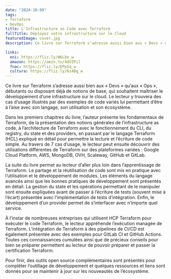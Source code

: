 ```yaml
---
date: "2024-10-09"
tags:
- Terraform
- DevOps
title: L'Infrastructure as Code avec Terraform
fullTitle: Déployez votre infrastructure sur le Cloud
featuredImage: cover.jpg
description: Ce livre sur Terraform s’adresse aussi bien aux « Devs » qu’aux « Ops », débutants ou disposant déjà de notions de base, qui souhaitent maîtriser le développement d’une infrastructure sur le cloud. Le lecteur y trouvera des cas d’usage illustrés par des exemples de code variés lui permettant d’être à l’aise avec son langage, son utilisation et son écosystème.

links:
  eni: https://fliz.ly/W6Lbo_w
  amazon: https://amzn.to/4dVZPil
  fnac: https://fliz.ly/EPp5q_w
  cultura: https://fliz.ly/6z4Bg_w
---
```


<affilizz-rendering-component loading="lazy" publication-content-id="67b58a698d59475792a2263a"></affilizz-rendering-component>

Ce livre sur Terraform s’adresse aussi bien aux « Devs » qu’aux « Ops », débutants ou disposant déjà de notions de base, qui souhaitent maîtriser le développement d’une infrastructure sur le cloud. Le lecteur y trouvera des cas d’usage illustrés par des exemples de code variés lui permettant d’être à l’aise avec son langage, son utilisation et son écosystème.

Dans les premiers chapitres du livre, l’auteur présente les fondamentaux de Terraform, de la présentation des notions générales de l’infrastructure as code, à l’architecture de Terraform avec le fonctionnement du CLI, du registry, du state et des providers, en passant par le langage Terraform (HCL) expliqué en détail pour permettre la lecture et l’écriture de code simple. Au travers de 7 cas d’usage, le lecteur peut ensuite découvrir des utilisations différentes de Terraform sur des plateformes variées : Google Cloud Platform, AWS, MongoDB, OVH, Scaleway, GitHub et GitLab.

La suite du livre permet au lecteur d’aller plus loin dans l’apprentissage de Terraform. Le partage et la réutilisation de code sont mis en pratique avec l’utilisation et le développement de modules. Les éléments du langage avancés ainsi que les bonnes pratiques de développement sont présentés en détail. La gestion du state et les opérations permettant de le manipuler sont ensuite expliquées avant de passer à l’écriture de tests (souvent mise à l’écart) présentée avec l’implémentation de tests d’intégration. Enfin, le développement d’un provider permet de s’interfacer avec n’importe quel service.

À l’instar de nombreuses entreprises qui utilisent HCP Terraform pour exécuter le code Terraform, le lecteur appréhende l’exécution managée de Terraform. L’intégration de Terraform à des pipelines de CI/CD est également présentée avec des exemples pour GitLab CI et GitHub Actions. Toutes ces connaissances cumulées ainsi que de précieux conseils pour bien se préparer permettent au lecteur de pouvoir préparer et passer la certification Terraform.

Pour finir, des outils open source complémentaires sont présentés pour compléter l’outillage de développement et quelques ressources et liens sont donnés pour se maintenir à jour sur les nouveautés de l’écosystème.